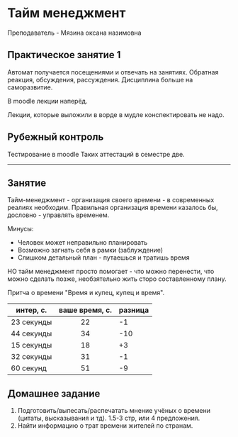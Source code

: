 
# Тайм менеджмент

Преподаватель - Мязина оксана назимовна

## Практическое занятие 1

Автомат получается посещениями и отвечать на занятиях. Обратная реакция,
обсуждения, рассуждения. Дисциплина больше на саморазвитие.

В moodle лекции наперёд.

Лекции, которые выложили в ворде в мудле конспектировать не надо.

## Рубежный контроль

Тестирование в moodle
Таких аттестаций в семестре две.

---

## Занятие

Тайм-менеджмент - организация своего времени - в современных реалиях необходим.
Правильная организация времени казалось бы, дословно - управлять временем.

Минусы:

- Человек может неправильно планировать
- Возможно загнать себя в рамки (заблуждение)
- Слишком детальный план - путаешься и тратишь время

НО тайм менеджмент просто помогает - что можно перенести, что можно сделать позже,
необзятельно жить сторо составленному плану.

Притча о времени "Время и купец, купец и время".

| интер, с. | ваше время, с. | разница |
|------------|:--:|-----|
| 23 секунды | 22 | -1  |
| 44 секунды | 34 | -10 |
| 15 секунды | 18 | +3  |
| 32 секунды | 31 | -1  |
| 60 секунд  | 51 | -9  |

## Домашнее задание

1. Подготовить/выпесать/распечатать мнение учёных
о времени (цитаты, высказывания и тд). 1.5-3 стр, или 4 предложения.
2. Найти информацию о трат времени жителей по странам.

